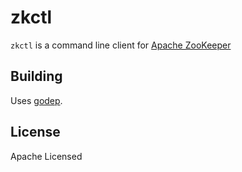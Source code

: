 zkctl
=====

`zkctl` is a command line client for [Apache ZooKeeper](http://zookeeper.apache.org/)


Building
--------

Uses [godep](https://github.com/tools/godep).


License
-------

Apache Licensed
